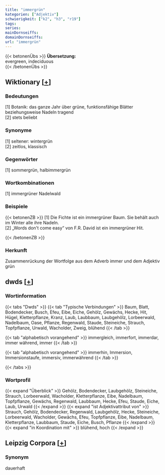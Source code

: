 ```yaml
---
title: "immergrün"
kategorien: ["Adjektiv"]
schwierigkeit: ["k2", "h3", "r19"]
tags:
series:
mainDornseiffs:
domainDornseiffs:
url: "immergrün"
---
```


{{< betonenÜbs >}}
**Übersetzung:**  
evergreen, indeciduous  
{{< /betonenÜbs >}}

## Wiktionary [[+](https://de.wiktionary.org/wiki/immergrün)]

### Bedeutungen
[1] Botanik: das ganze Jahr über grüne, funktionsfähige Blätter beziehungsweise Nadeln tragend  
[2] stets beliebt  

### Synonyme
[1] seltener: wintergrün  
[2] zeitlos, klassisch  

### Gegenwörter
[1] sommergrün, halbimmergrün  

### Wortkombinationen
[1] immergrüner Nadelwald  

### Beispiele
{{< betonenZB >}}
[1] Die Fichte ist ein immergrüner Baum. Sie behält auch im Winter alle ihre Nadeln.  
[2] „Words don't come easy“ von F.R. David ist ein immergrüner Hit.  

{{< /betonenZB >}}
### Herkunft
Zusammenrückung der Wortfolge aus dem Adverb immer und dem Adjektiv grün  



## dwds [[+](https://www.dwds.de/wb/immergrün)]

### Wortinformation
{{< tabs "Dwds" >}}
{{< tab "Typische Verbindungen" >}}
Baum, Blatt, Bodendecker, Busch, Efeu, Eibe, Eiche, Gehölz, Gewächs, Hecke, Hit, Hügel, Kletterpflanze, Kranz, Laub, Laubbaum, Laubgehölz, Lorbeerwald, Nadelbaum, Oase, Pflanze, Regenwald, Staude, Steineiche, Strauch, Topfpflanze, Urwald, Wacholder, Zweig, blühend
{{< /tab >}}

{{< tab "alphabetisch vorangehend" >}}
immergleich, immerfort, immerdar, immer während, immer
{{< /tab >}}

{{< tab "alphabetisch vorangehend" >}}
immerhin, Immersion, Immersionstaufe, immersiv, immerwährend
{{< /tab >}}

{{< /tabs >}}

### Wortprofil
{{< expand "Überblick" >}} Gehölz, Bodendecker, Laubgehölz, Steineiche, Strauch, Lorbeerwald, Wacholder, Kletterpflanze, Eibe, Nadelbaum, Topfpflanze, Gewächs, Regenwald, Laubbaum, Hecke, Efeu, Staude, Eiche, Laub, Urwald {{< /expand >}}
{{< expand "ist Adjektivattribut von" >}} Strauch, Gehölz, Bodendecker, Regenwald, Laubgehölz, Hecke, Steineiche, Lorbeerwald, Wacholder, Gewächs, Efeu, Topfpflanze, Eibe, Nadelbaum, Kletterpflanze, Laubbaum, Staude, Eiche, Busch, Pflanze {{< /expand >}}
{{< expand "in Koordination mit" >}} blühend, hoch {{< /expand >}}

## Leipzig Corpora [[+](https://corpora.uni-leipzig.de/en/res?word=immergrün&corpusId=deu_newscrawl-public_2018)]


### Synonym
dauerhaft

